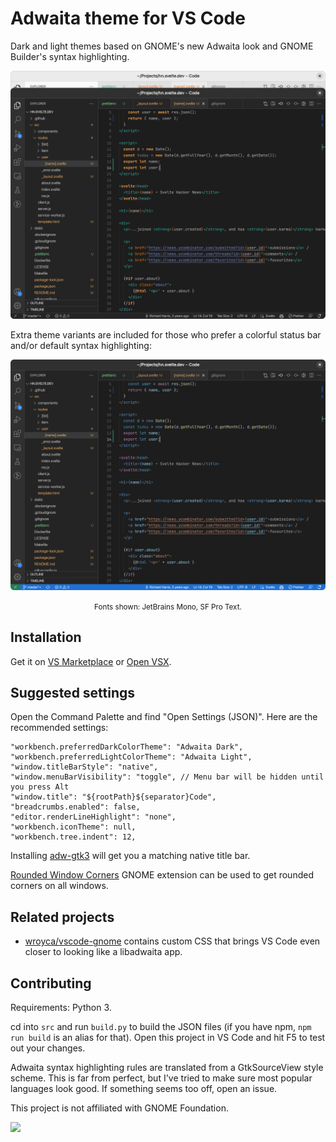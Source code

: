 # Adwaita theme for VS Code

Dark and light themes based on GNOME's new Adwaita look and GNOME Builder's syntax highlighting.

![Screenshot of the light and dark themes](assets/screenshot.png)

Extra theme variants are included for those who prefer a colorful status bar and/or default syntax highlighting:

![Screenshot showing the dark theme with a colorful status bar and default syntax highlighting](assets/screenshot_extra.png)<br>
<small><center>Fonts shown: JetBrains Mono, SF Pro Text.</center></small>

## Installation

Get it on [VS Marketplace](https://marketplace.visualstudio.com/items?itemName=piousdeer.adwaita-theme) or [Open VSX](https://open-vsx.org/extension/piousdeer/adwaita-theme).

## Suggested settings

Open the Command Palette and find "Open Settings (JSON)". Here are the recommended settings:

```jsonc
"workbench.preferredDarkColorTheme": "Adwaita Dark",
"workbench.preferredLightColorTheme": "Adwaita Light",
"window.titleBarStyle": "native",
"window.menuBarVisibility": "toggle", // Menu bar will be hidden until you press Alt
"window.title": "${rootPath}${separator}Code",
"breadcrumbs.enabled": false,
"editor.renderLineHighlight": "none",
"workbench.iconTheme": null,
"workbench.tree.indent": 12,
```

Installing [adw-gtk3](https://github.com/lassekongo83/adw-gtk3) will get you a matching native title bar.

[Rounded Window Corners](https://extensions.gnome.org/extension/5237/rounded-window-corners/) GNOME extension can be used to get rounded corners on all windows.

## Related projects

- [wroyca/vscode-gnome](https://github.com/wroyca/vscode-gnome) contains custom CSS that brings VS Code even closer to looking like a libadwaita app.

## Contributing

Requirements: Python 3.

cd into `src` and run `build.py` to build the JSON files (if you have npm, `npm run build` is an alias for that). Open this project in VS Code and hit F5 to test out your changes.

Adwaita syntax highlighting rules are translated from a GtkSourceView style scheme. This is far from perfect, but I've tried to make sure most popular languages look good. If something seems too off, open an issue.

This project is not affiliated with GNOME Foundation.

[<img src="https://img.shields.io/badge/donate-crypto-yellow">](https://pious.dev/donate)
